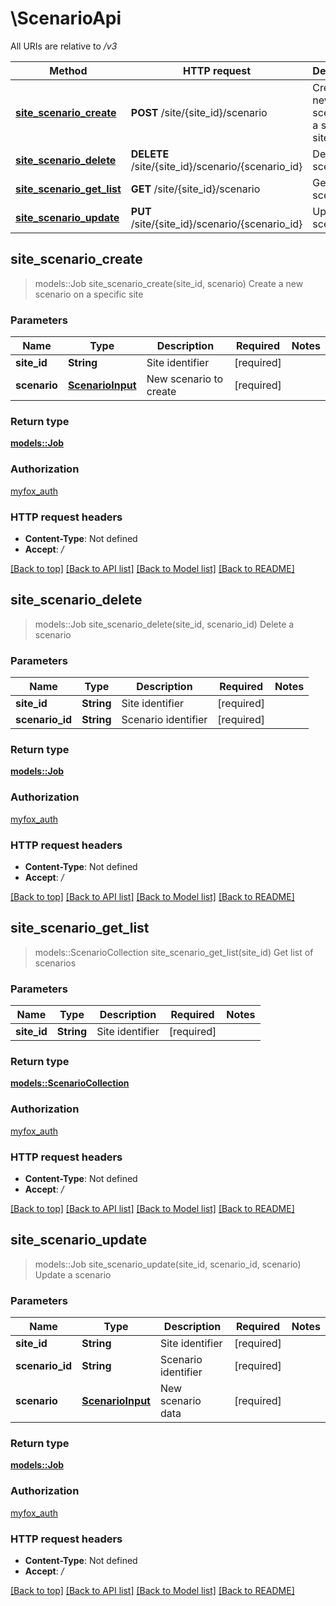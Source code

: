 # \ScenarioApi

All URIs are relative to */v3*

Method | HTTP request | Description
------------- | ------------- | -------------
[**site_scenario_create**](ScenarioApi.md#site_scenario_create) | **POST** /site/{site_id}/scenario | Create a new scenario on a specific site
[**site_scenario_delete**](ScenarioApi.md#site_scenario_delete) | **DELETE** /site/{site_id}/scenario/{scenario_id} | Delete a scenario
[**site_scenario_get_list**](ScenarioApi.md#site_scenario_get_list) | **GET** /site/{site_id}/scenario | Get list of scenarios
[**site_scenario_update**](ScenarioApi.md#site_scenario_update) | **PUT** /site/{site_id}/scenario/{scenario_id} | Update a scenario



## site_scenario_create

> models::Job site_scenario_create(site_id, scenario)
Create a new scenario on a specific site

### Parameters


Name | Type | Description  | Required | Notes
------------- | ------------- | ------------- | ------------- | -------------
**site_id** | **String** | Site identifier | [required] |
**scenario** | [**ScenarioInput**](ScenarioInput.md) | New scenario to create | [required] |

### Return type

[**models::Job**](Job.md)

### Authorization

[myfox_auth](../README.md#myfox_auth)

### HTTP request headers

- **Content-Type**: Not defined
- **Accept**: */*

[[Back to top]](#) [[Back to API list]](../README.md#documentation-for-api-endpoints) [[Back to Model list]](../README.md#documentation-for-models) [[Back to README]](../README.md)


## site_scenario_delete

> models::Job site_scenario_delete(site_id, scenario_id)
Delete a scenario

### Parameters


Name | Type | Description  | Required | Notes
------------- | ------------- | ------------- | ------------- | -------------
**site_id** | **String** | Site identifier | [required] |
**scenario_id** | **String** | Scenario identifier | [required] |

### Return type

[**models::Job**](Job.md)

### Authorization

[myfox_auth](../README.md#myfox_auth)

### HTTP request headers

- **Content-Type**: Not defined
- **Accept**: */*

[[Back to top]](#) [[Back to API list]](../README.md#documentation-for-api-endpoints) [[Back to Model list]](../README.md#documentation-for-models) [[Back to README]](../README.md)


## site_scenario_get_list

> models::ScenarioCollection site_scenario_get_list(site_id)
Get list of scenarios

### Parameters


Name | Type | Description  | Required | Notes
------------- | ------------- | ------------- | ------------- | -------------
**site_id** | **String** | Site identifier | [required] |

### Return type

[**models::ScenarioCollection**](ScenarioCollection.md)

### Authorization

[myfox_auth](../README.md#myfox_auth)

### HTTP request headers

- **Content-Type**: Not defined
- **Accept**: */*

[[Back to top]](#) [[Back to API list]](../README.md#documentation-for-api-endpoints) [[Back to Model list]](../README.md#documentation-for-models) [[Back to README]](../README.md)


## site_scenario_update

> models::Job site_scenario_update(site_id, scenario_id, scenario)
Update a scenario

### Parameters


Name | Type | Description  | Required | Notes
------------- | ------------- | ------------- | ------------- | -------------
**site_id** | **String** | Site identifier | [required] |
**scenario_id** | **String** | Scenario identifier | [required] |
**scenario** | [**ScenarioInput**](ScenarioInput.md) | New scenario data | [required] |

### Return type

[**models::Job**](Job.md)

### Authorization

[myfox_auth](../README.md#myfox_auth)

### HTTP request headers

- **Content-Type**: Not defined
- **Accept**: */*

[[Back to top]](#) [[Back to API list]](../README.md#documentation-for-api-endpoints) [[Back to Model list]](../README.md#documentation-for-models) [[Back to README]](../README.md)

